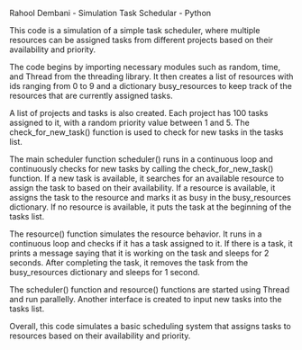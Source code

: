 Rahool Dembani - Simulation Task Schedular - Python

This code is a simulation of a simple task scheduler, where multiple resources can be assigned tasks from different projects based on their availability and priority.

The code begins by importing necessary modules such as random, time, and Thread from the threading library. It then creates a list of resources with ids ranging from 0 to 9 and a dictionary busy_resources to keep track of the resources that are currently assigned tasks.

A list of projects and tasks is also created. Each project has 100 tasks assigned to it, with a random priority value between 1 and 5. The check_for_new_task() function is used to check for new tasks in the tasks list.

The main scheduler function scheduler() runs in a continuous loop and continuously checks for new tasks by calling the check_for_new_task() function. If a new task is available, it searches for an available resource to assign the task to based on their availability. If a resource is available, it assigns the task to the resource and marks it as busy in the busy_resources dictionary. If no resource is available, it puts the task at the beginning of the tasks list.

The resource() function simulates the resource behavior. It runs in a continuous loop and checks if it has a task assigned to it. If there is a task, it prints a message saying that it is working on the task and sleeps for 2 seconds. After completing the task, it removes the task from the busy_resources dictionary and sleeps for 1 second.

The scheduler() function and resource() functions are started using Thread and run parallelly. Another interface is created to input new tasks into the tasks list.

Overall, this code simulates a basic scheduling system that assigns tasks to resources based on their availability and priority.
